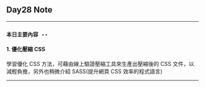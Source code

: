 ## **Day28 Note**

---

### `本日主要內容 --`

#### 1. 優化壓縮 CSS

學習優化 CSS 方法，可藉由線上驗證壓縮工具來生產出壓縮後的 CSS 文件，以減輕負擔，另外也稍微介紹 SASS(提升網頁 CSS 效率的程式語言)

---
